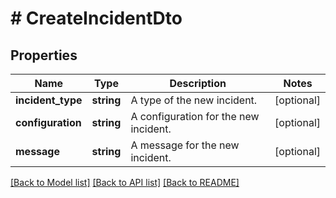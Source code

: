# # CreateIncidentDto

## Properties

Name | Type | Description | Notes
------------ | ------------- | ------------- | -------------
**incident_type** | **string** | A type of the new incident. | [optional]
**configuration** | **string** | A configuration for the new incident. | [optional]
**message** | **string** | A message for the new incident. | [optional]

[[Back to Model list]](../../README.md#models) [[Back to API list]](../../README.md#endpoints) [[Back to README]](../../README.md)

